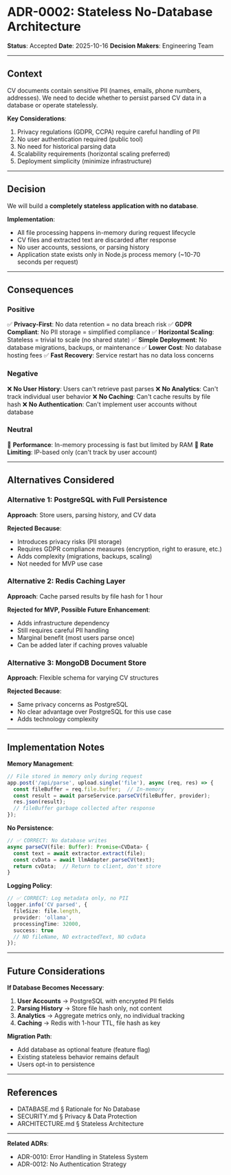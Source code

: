 # ADR-0002: Stateless No-Database Architecture

**Status**: Accepted
**Date**: 2025-10-16
**Decision Makers**: Engineering Team

---

## Context

CV documents contain sensitive PII (names, emails, phone numbers, addresses). We need to decide whether to persist parsed CV data in a database or operate statelessly.

**Key Considerations**:
1. Privacy regulations (GDPR, CCPA) require careful handling of PII
2. No user authentication required (public tool)
3. No need for historical parsing data
4. Scalability requirements (horizontal scaling preferred)
5. Deployment simplicity (minimize infrastructure)

---

## Decision

We will build a **completely stateless application with no database**.

**Implementation**:
- All file processing happens in-memory during request lifecycle
- CV files and extracted text are discarded after response
- No user accounts, sessions, or parsing history
- Application state exists only in Node.js process memory (~10-70 seconds per request)

---

## Consequences

### Positive

✅ **Privacy-First**: No data retention = no data breach risk
✅ **GDPR Compliant**: No PII storage = simplified compliance
✅ **Horizontal Scaling**: Stateless = trivial to scale (no shared state)
✅ **Simple Deployment**: No database migrations, backups, or maintenance
✅ **Lower Cost**: No database hosting fees
✅ **Fast Recovery**: Service restart has no data loss concerns

### Negative

❌ **No User History**: Users can't retrieve past parses
❌ **No Analytics**: Can't track individual user behavior
❌ **No Caching**: Can't cache results by file hash
❌ **No Authentication**: Can't implement user accounts without database

### Neutral

🔵 **Performance**: In-memory processing is fast but limited by RAM
🔵 **Rate Limiting**: IP-based only (can't track by user account)

---

## Alternatives Considered

### Alternative 1: PostgreSQL with Full Persistence

**Approach**: Store users, parsing history, and CV data

**Rejected Because**:
- Introduces privacy risks (PII storage)
- Requires GDPR compliance measures (encryption, right to erasure, etc.)
- Adds complexity (migrations, backups, scaling)
- Not needed for MVP use case

### Alternative 2: Redis Caching Layer

**Approach**: Cache parsed results by file hash for 1 hour

**Rejected for MVP, Possible Future Enhancement**:
- Adds infrastructure dependency
- Still requires careful PII handling
- Marginal benefit (most users parse once)
- Can be added later if caching proves valuable

### Alternative 3: MongoDB Document Store

**Approach**: Flexible schema for varying CV structures

**Rejected Because**:
- Same privacy concerns as PostgreSQL
- No clear advantage over PostgreSQL for this use case
- Adds technology complexity

---

## Implementation Notes

**Memory Management**:
```typescript
// File stored in memory only during request
app.post('/api/parse', upload.single('file'), async (req, res) => {
  const fileBuffer = req.file.buffer;  // In-memory
  const result = await parseService.parseCV(fileBuffer, provider);
  res.json(result);
  // fileBuffer garbage collected after response
});
```

**No Persistence**:
```typescript
// ✅ CORRECT: No database writes
async parseCV(file: Buffer): Promise<CVData> {
  const text = await extractor.extract(file);
  const cvData = await llmAdapter.parseCV(text);
  return cvData;  // Return to client, don't store
}
```

**Logging Policy**:
```typescript
// ✅ CORRECT: Log metadata only, no PII
logger.info('CV parsed', {
  fileSize: file.length,
  provider: 'ollama',
  processingTime: 32000,
  success: true
  // NO fileName, NO extractedText, NO cvData
});
```

---

## Future Considerations

**If Database Becomes Necessary**:

1. **User Accounts** → PostgreSQL with encrypted PII fields
2. **Parsing History** → Store file hash only, not content
3. **Analytics** → Aggregate metrics only, no individual tracking
4. **Caching** → Redis with 1-hour TTL, file hash as key

**Migration Path**:
- Add database as optional feature (feature flag)
- Existing stateless behavior remains default
- Users opt-in to persistence

---

## References

- DATABASE.md § Rationale for No Database
- SECURITY.md § Privacy & Data Protection
- ARCHITECTURE.md § Stateless Architecture

---

**Related ADRs**:
- ADR-0010: Error Handling in Stateless System
- ADR-0012: No Authentication Strategy
